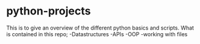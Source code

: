 # python-projects

This is to give an overview of the different python basics and scripts.
What is contained in this repo;
-Datastructures
-APIs
-OOP
-working with files